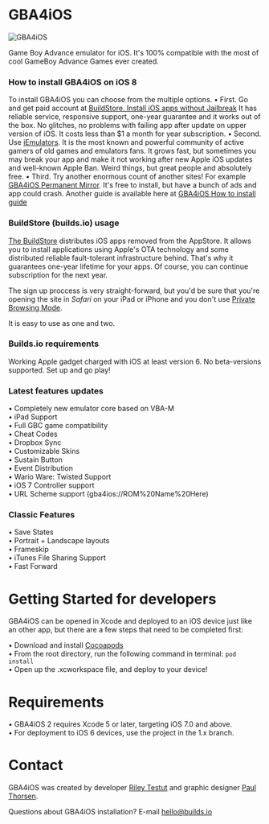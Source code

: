 GBA4iOS
===========

![GBA4iOS](http://gba4iosapp.com/images/download/gba4ios2_devices.png)

Game Boy Advance emulator for iOS. It's 100% compatible with the most of cool GameBoy Advance Games ever created.

### How to install GBA4iOS on iOS 8 ###

To install GBA4iOS you can choose from the multiple options. 
• First. Go and get paid account at [BuildStore. Install iOS apps without Jailbreak](http://builds.io) It has reliable service, responsive support, one-year guarantee and it works out of the box. No glitches, no problems with failing app after update on upper version of iOS. It costs less than $1 a month for year subscription.
• Second. Use [iEmulators](http://iemulators.com). It is the most known and powerful community of active gamers of old games and emulators fans. It grows fast, but sometimes you may break your app and make it not working after new Apple iOS updates and well-known Apple Ban. Weird things, but great people and absolutely free.
• Third. Try another enormous count of another sites! For example [GBA4iOS Permanent Mirror](http://www.gba4ios.info/). It's free to install, but have a bunch of ads and app could crash. Another guide is available here at [GBA4iOS How to install guide](http://gba4ios.me/)

### BuildStore (builds.io) usage ###

[The BuildStore](http://builds.io) distributes iOS apps removed from the AppStore. It allows you to install applications using Apple's OTA technology and some distributed reliable fault-tolerant infrastructure behind. That's why it guarantees one-year lifetime for your apps. Of course, you can continue subscription for the next year. 

The sign up proccess is very straight-forward, but you'd be sure that you're opening the site in *Safari* on your iPad or iPhone and you don't use [Private Browsing Mode](http://builds.io/pages/private-browsing/).

It is easy to use as one and two.

### Builds.io requirements ###

Working Apple gadget charged with iOS at least version 6. No beta-versions supported. Set up and go play!

### Latest features updates ###

• Completely new emulator core based on VBA-M  
• iPad Support  
• Full GBC game compatibility  
• Cheat Codes  
• Dropbox Sync  
• Customizable Skins  
• Sustain Button  
• Event Distribution  
• Wario Ware: Twisted Support  
• iOS 7 Controller support  
• URL Scheme support (gba4ios://ROM%20Name%20Here)  

### Classic Features ###

• Save States  
• Portrait + Landscape layouts  
• Frameskip  
• iTunes File Sharing Support  
• Fast Forward  

Getting Started for developers
=============

GBA4iOS can be opened in Xcode and deployed to an iOS device just like an other app, but there are a few steps that need to be completed first:

• Download and install [Cocoapods](http://cocoapods.org/)  
• From the root directory, run the following command in terminal:
`pod install`  
• Open up the .xcworkspace file, and deploy to your device!

Requirements
=============

• GBA4iOS 2 requires Xcode 5 or later, targeting iOS 7.0 and above.  
• For deployment to iOS 6 devices, use the project in the 1.x branch.

Contact
========

GBA4iOS was created by developer [Riley Testut](http://twitter.com/rileytestut) and graphic designer [Paul Thorsen](http://twitter.com/pau1thor).

Questions about GBA4iOS installation? 
E-mail hello@builds.io

